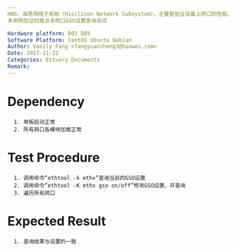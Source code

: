```yaml
---
HNS，海思网络子系统（Hisilicon Network Subsystem），主要是验证设备上网口的性能。
本用例验证的是业务网口GSO设置查询测试

Hardware platform: D03 D05  
Software Platform: CentOS Ubuntu Debian 
Author: Vasily Fang <fangyuanzheng3@huawei.com>  
Date: 2017-11-22
Categories: Estuary Documents  
Remark:
---
```


# Dependency
```
  1. 单板启动正常
  2. 所有网口各模块加载正常
```

# Test Procedure
```
  1. 调用命令“ethtool -k ethx”查询当前的GSO设置
  2. 调用命令“ethtool -K ethx gso on/off”修改GSO设置，并查询
  3. 遍历所有网口
```

# Expected Result
```
  1. 查询结果与设置的一致
```
